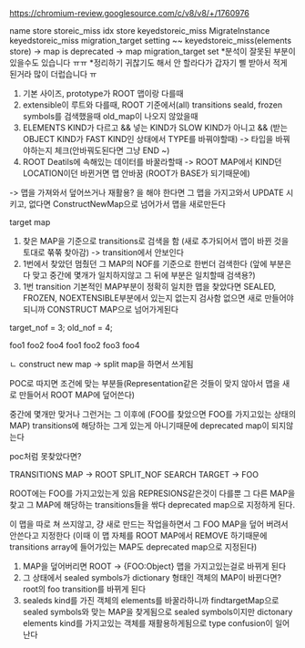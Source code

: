 https://chromium-review.googlesource.com/c/v8/v8/+/1760976


name store storeic_miss
idx store keyedstoreic_miss
MigrateInstance  keyedstoreic_miss migration_target setting ~~
keyedstoreic_miss(elements store) -> map is deprecated -> map migration_target set
*분석이 잘못된 부분이 있을수도 있습니다 ㅠㅠ
*정리하기 귀찮기도 해서 안 할라다가 갑자기 삘 받아서 적게 된거라 많이 더럽습니다 ㅠ 


1. 기본 사이즈, prototype가 ROOT 맵이랑 다를때
2. extensible이 루트와 다를때, ROOT 기준에서(all) transitions seald, frozen symbols를 검색했을때 old_map이 나오지 않았을때 
3. ELEMENTS KIND가 다르고 && 넣는 KIND가 SLOW KIND가 아니고 && (받는 OBJECT KIND가 FAST KIND인 상태에서 TYPE를 바꿔야할때) -> 타입을 바꿔야하는지 체크(안바꿔도된다면 그냥 END ~)
4. ROOT Deatils에 속해있는 데이터를 바꿀라할때 -> ROOT MAP에서 KIND던 LOCATION이던 바뀐거면 맵 안바꿈 (ROOT가 BASE가 되기때문에) 

-> 맵을 가져와서 덮어쓰거나 재활용? 을 해야 한다면 그 맵을 가지고와서 UPDATE 시키고, 없다면 ConstructNewMap으로 넘어가서 맵을 새로만든다


target map
1. 찾은 MAP을 기준으로 transitions로 검색을 함 (새로 추가되어서 맵이 바뀐 것을 토대로 쭊쭊 찾아감) -> transition에서 안보인다
2. 1번에서 찾았던 멈췄던 그 MAP의 NOF를 기준으로 한번더 검색한다 (앞에 부분은 다 맞고 중간에 몇개가 일치하지않고 그 뒤에 부분은 일치할때 검색용?)
3. 1번 transition 기본적인 MAP부분이 정확히 일치한 맵을 찾았다면 SEALED, FROZEN, NOEXTENSIBLE부분에서 있는지 없는지 검사함 없으면 새로 만들어야되니까 CONSTRUCT MAP으로 넘어가게된다


target_nof = 3;
old_nof = 4;

foo1 foo2 foo4
foo1 foo2 foo3 foo4

ㄴ construct new map -> split map을 하면서 쓰게됨

POC로 따지면 조건에 맞는 부분들(Representation같은 것들이 맞지 않아서 맵을 새로 만들어서 ROOT MAP에 덮어쓴다)

중간에 몇개만 맞거나 그런거는 그 이후에 (FOO를 찾았으면 FOO를 가지고있는 상태의 MAP) transitions에 해당하는 그게 있는게 아니기때문에 deprecated map이 되지않는다

poc처럼 못찾았다면?

TRANSITIONS MAP -> ROOT
SPLIT_NOF SEARCH TARGET -> FOO

ROOT에는 FOO를 가지고있는게 있음 REPRESIONS같은것이 다를뿐
그 다른 MAP을 찾고 그 MAP에 해당하는 transitions들을 싺다 deprecated map으로 지정하게 된다.

이 맵을 따로 쳐 쓰지않고, 걍 새로 만드는 작업을하면서 그 FOO MAP을 덮어 버려서 안쓴다고 지정한다 (이때 이 맵 자체를 ROOT MAP에서 REMOVE 하기때문에 transitions array에 들어가있는 MAP도 deprecated map으로 지정된다)

1. MAP을 덮어버리면 ROOT -> {FOO:Object} 맵을 가지고있는걸로 바뀌게 된다
2. 그 상태에서 sealed symbols가 dictionary 형태인 객체의 MAP이 바뀐다면? root의 foo transition를 바뀌게 된다
3. sealeds kind를 가진 객체의 elements를 바꿀라하니까 findtargetMap으로 sealed symbols와 맞는 MAP을 찾게됨으로 
   sealed symbols이지만 dictonary elements kind를 가지고있는 객체를 재활용하게됨으로 type confusion이 일어난다
